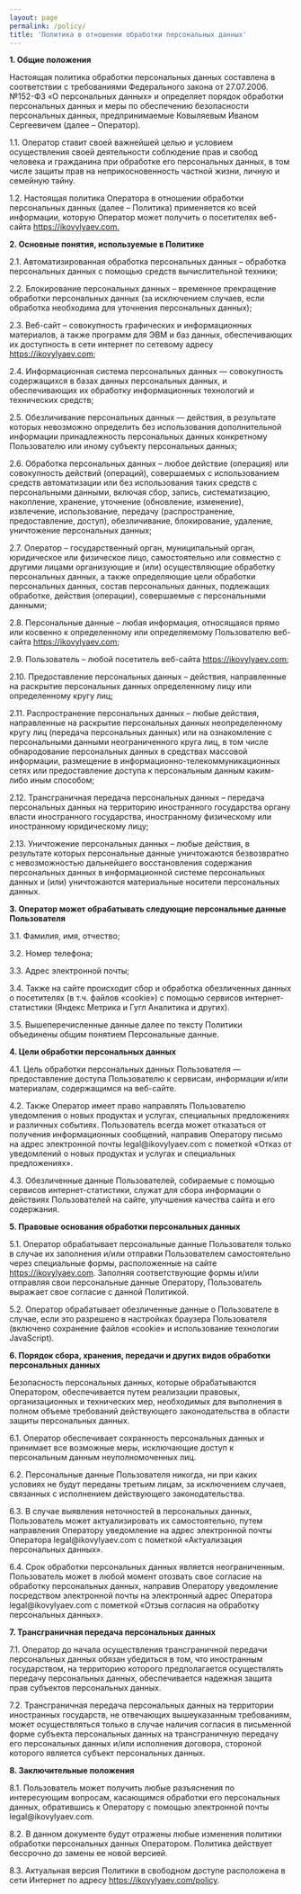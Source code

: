 ```yaml
---
layout: page
permalink: /policy/
title: 'Политика в отношении обработки персональных данных'
---
```

<div class='row'>
    <b>1. Общие положения</b>
    <p>Настоящая политика обработки персональных данных составлена в соответствии с требованиями Федерального закона от 27.07.2006. №152-ФЗ «О персональных данных» и определяет порядок обработки персональных данных и меры по обеспечению безопасности персональных данных, предпринимаемые Ковыляевым Иваном Сергеевичем (далее – Оператор).</p>
    <p>1.1. Оператор ставит своей важнейшей целью и условием осуществления своей деятельности соблюдение прав и свобод человека и гражданина при обработке его персональных данных, в том числе защиты прав на неприкосновенность частной жизни, личную и семейную тайну.</p>
    <p>1.2. Настоящая политика Оператора в отношении обработки персональных данных (далее – Политика) применяется ко всей информации, которую Оператор может получить о посетителях веб-сайта <a class='link' href="https://ikovylyaev.com">https://ikovylyaev.com.</a></p>
    <b>2. Основные понятия, используемые в Политике</b>
    <p>2.1. Автоматизированная обработка персональных данных – обработка персональных данных с помощью средств вычислительной техники;</p>
    <p>2.2. Блокирование персональных данных – временное прекращение обработки персональных данных (за исключением случаев, если обработка необходима для уточнения персональных данных);</p>
    <p>2.3. Веб-сайт – совокупность графических и информационных материалов, а также программ для ЭВМ и баз данных, обеспечивающих их доступность в сети интернет по сетевому адресу <a class='link' href="https://ikovylyaev.com">https://ikovylyaev.com</a>;</p>
    <p>2.4. Информационная система персональных данных — совокупность содержащихся в базах данных персональных данных, и обеспечивающих их обработку информационных технологий и технических средств;</p>
    <p>2.5. Обезличивание персональных данных — действия, в результате которых невозможно определить без использования дополнительной информации принадлежность персональных данных конкретному Пользователю или иному субъекту персональных данных;</p>
    <p>2.6. Обработка персональных данных – любое действие (операция) или совокупность действий (операций), совершаемых с использованием средств автоматизации или без использования таких средств с персональными данными, включая сбор, запись, систематизацию, накопление, хранение, уточнение (обновление, изменение), извлечение, использование, передачу (распространение, предоставление, доступ), обезличивание, блокирование, удаление, уничтожение персональных данных;</p>
    <p>2.7. Оператор – государственный орган, муниципальный орган, юридическое или физическое лицо, самостоятельно или совместно с другими лицами организующие и (или) осуществляющие обработку персональных данных, а также определяющие цели обработки персональных данных, состав персональных данных, подлежащих обработке, действия (операции), совершаемые с персональными данными;</p>
    <p>2.8. Персональные данные – любая информация, относящаяся прямо или косвенно к определенному или определяемому Пользователю веб-сайта <a class='link' href="https://ikovylyaev.com">https://ikovylyaev.com</a>;</p>
    <p>2.9. Пользователь – любой посетитель веб-сайта <a class='link' href="https://ikovylyaev.com">https://ikovylyaev.com</a>;</p>
    <p>2.10. Предоставление персональных данных – действия, направленные на раскрытие персональных данных определенному лицу или определенному кругу лиц;</p>
    <p>2.11. Распространение персональных данных – любые действия, направленные на раскрытие персональных данных неопределенному кругу лиц (передача персональных данных) или на ознакомление с персональными данными неограниченного круга лиц, в том числе обнародование персональных данных в средствах массовой информации, размещение в информационно-телекоммуникационных сетях или предоставление доступа к персональным данным каким-либо иным способом;</p>
    <p>2.12. Трансграничная передача персональных данных – передача персональных данных на территорию иностранного государства органу власти иностранного государства, иностранному физическому или иностранному юридическому лицу;</p>
    <p>2.13. Уничтожение персональных данных – любые действия, в результате которых персональные данные уничтожаются безвозвратно с невозможностью дальнейшего восстановления содержания персональных данных в информационной системе персональных данных и (или) уничтожаются материальные носители персональных данных.</p>
    <b>3. Оператор может обрабатывать следующие персональные данные Пользователя</b>
    <p>3.1. Фамилия, имя, отчество;</p>
    <p>3.2. Номер телефона;</p>
    <p>3.3. Адрес электронной почты;</p>
    <p>3.4. Также на сайте происходит сбор и обработка обезличенных данных о посетителях (в т.ч. файлов «cookie») с помощью сервисов интернет-статистики (Яндекс Метрика и Гугл Аналитика и других).</p>
    <p>3.5. Вышеперечисленные данные далее по тексту Политики объединены общим понятием Персональные данные.</p>
    <b>4. Цели обработки персональных данных</b>
    <p>4.1. Цель обработки персональных данных Пользователя — предоставление доступа Пользователю к сервисам, информации и/или материалам, содержащимся на веб-сайте.</p>
    <p>4.2. Также Оператор имеет право направлять Пользователю уведомления о новых продуктах и услугах, специальных предложениях и различных событиях. Пользователь всегда может отказаться от получения информационных сообщений, направив Оператору письмо на адрес электронной почты legal@ikovylyaev.com с пометкой «Отказ от уведомлений о новых продуктах и услугах и специальных предложениях».</p>
    <p>4.3. Обезличенные данные Пользователей, собираемые с помощью сервисов интернет-статистики, служат для сбора информации о действиях Пользователей на сайте, улучшения качества сайта и его содержания.</p>
    <b>5. Правовые основания обработки персональных данных</b>
    <p>5.1. Оператор обрабатывает персональные данные Пользователя только в случае их заполнения и/или отправки Пользователем самостоятельно через специальные формы, расположенные на сайте <a class='link' href="https://ikovylyaev.com">https://ikovylyaev.com</a>. Заполняя соответствующие формы и/или отправляя свои персональные данные Оператору, Пользователь выражает свое согласие с данной Политикой.</p>
    <p>5.2. Оператор обрабатывает обезличенные данные о Пользователе в случае, если это разрешено в настройках браузера Пользователя (включено сохранение файлов «cookie» и использование технологии JavaScript).</p>
    <b>6. Порядок сбора, хранения, передачи и других видов обработки персональных данных</b>
    <p>Безопасность персональных данных, которые обрабатываются Оператором, обеспечивается путем реализации правовых, организационных и технических мер, необходимых для выполнения в полном объеме требований действующего законодательства в области защиты персональных данных.</p>
    <p>6.1. Оператор обеспечивает сохранность персональных данных и принимает все возможные меры, исключающие доступ к персональным данным неуполномоченных лиц.</p>
    <p>6.2. Персональные данные Пользователя никогда, ни при каких условиях не будут переданы третьим лицам, за исключением случаев, связанных с исполнением действующего законодательства.</p>
    <p>6.3. В случае выявления неточностей в персональных данных, Пользователь может актуализировать их самостоятельно, путем направления Оператору уведомление на адрес электронной почты Оператора legal@ikovylyaev.com с пометкой «Актуализация персональных данных».</p>
    <p>6.4. Срок обработки персональных данных является неограниченным. Пользователь может в любой момент отозвать свое согласие на обработку персональных данных, направив Оператору уведомление посредством электронной почты на электронный адрес Оператора legal@ikovylyaev.com с пометкой «Отзыв согласия на обработку персональных данных».</p>
    <b>7. Трансграничная передача персональных данных</b>
    <p>7.1. Оператор до начала осуществления трансграничной передачи персональных данных обязан убедиться в том, что иностранным государством, на территорию которого предполагается осуществлять передачу персональных данных, обеспечивается надежная защита прав субъектов персональных данных.</p>
    <p>7.2. Трансграничная передача персональных данных на территории иностранных государств, не отвечающих вышеуказанным требованиям, может осуществляться только в случае наличия согласия в письменной форме субъекта персональных данных на трансграничную передачу его персональных данных и/или исполнения договора, стороной которого является субъект персональных данных.</p>
    <b>8. Заключительные положения</b>
    <p>8.1. Пользователь может получить любые разъяснения по интересующим вопросам, касающимся обработки его персональных данных, обратившись к Оператору с помощью электронной почты legal@ikovylyaev.com.</p>
    <p>8.2. В данном документе будут отражены любые изменения политики обработки персональных данных Оператором. Политика действует бессрочно до замены ее новой версией.</p>
    <p>8.3. Актуальная версия Политики в свободном доступе расположена в сети Интернет по адресу <a class='link' href="https://ikovylyaev.com/policy">https://ikovylyaev.com/policy</a>.</p>
</div>